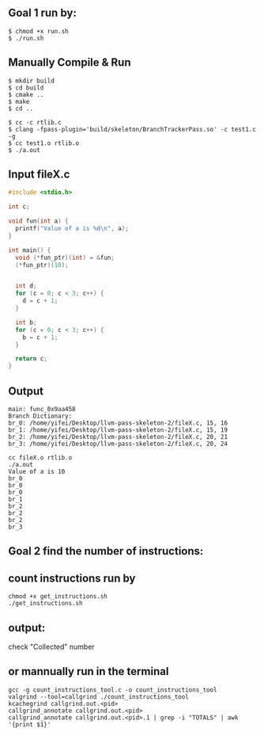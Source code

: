 ## Goal 1 run by:
```
$ chmod +x run.sh
$ ./run.sh
```
## Manually Compile & Run
```
$ mkdir build
$ cd build
$ cmake ..
$ make
$ cd ..

$ cc -c rtlib.c
$ clang -fpass-plugin='build/skeleton/BranchTrackerPass.so' -c test1.c -g
$ cc test1.o rtlib.o
$ ./a.out
```

## Input fileX.c
```c
#include <stdio.h>

int c;

void fun(int a) {
  printf("Value of a is %d\n", a);
}

int main() {
  void (*fun_ptr)(int) = &fun;
  (*fun_ptr)(10);


  int d;
  for (c = 0; c < 3; c++) {
    d = c + 1;
  }

  int b;
  for (c = 0; c < 3; c++) {
    b = c + 1;
  }

  return c;
}

```

## Output
```
main: func_0x9aa458
Branch Dictionary:
br_0: /home/yifei/Desktop/llvm-pass-skeleton-2/fileX.c, 15, 16
br_1: /home/yifei/Desktop/llvm-pass-skeleton-2/fileX.c, 15, 19
br_2: /home/yifei/Desktop/llvm-pass-skeleton-2/fileX.c, 20, 21
br_3: /home/yifei/Desktop/llvm-pass-skeleton-2/fileX.c, 20, 24

cc fileX.o rtlib.o
./a.out
Value of a is 10
br_0
br_0
br_0
br_1
br_2
br_2
br_2
br_3
```


## Goal 2 find the number of instructions:
## count instructions run by 
```
chmod +x get_instructions.sh
./get_instructions.sh
```
## output: 
check "Collected" number

## or mannually run in the terminal
```
gcc -g count_instructions_tool.c -o count_instructions_tool
valgrind --tool=callgrind ./count_instructions_tool
kcachegrind callgrind.out.<pid>
callgrind_annotate callgrind.out.<pid>
callgrind_annotate callgrind.out.<pid>.1 | grep -i "TOTALS" | awk '{print $1}'
```
